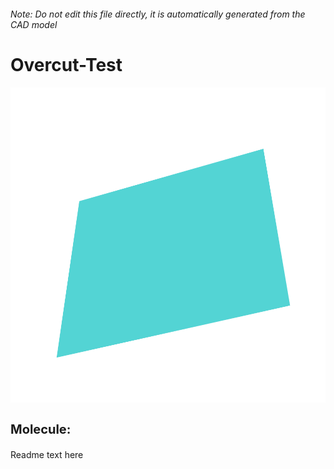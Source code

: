###### Note: Do not edit this file directly, it is automatically generated from the CAD model

# Overcut-Test

![](/project.svg)

<h3 style="font-size:20px;"><strong>Molecule:</strong></h3>Readme text here


